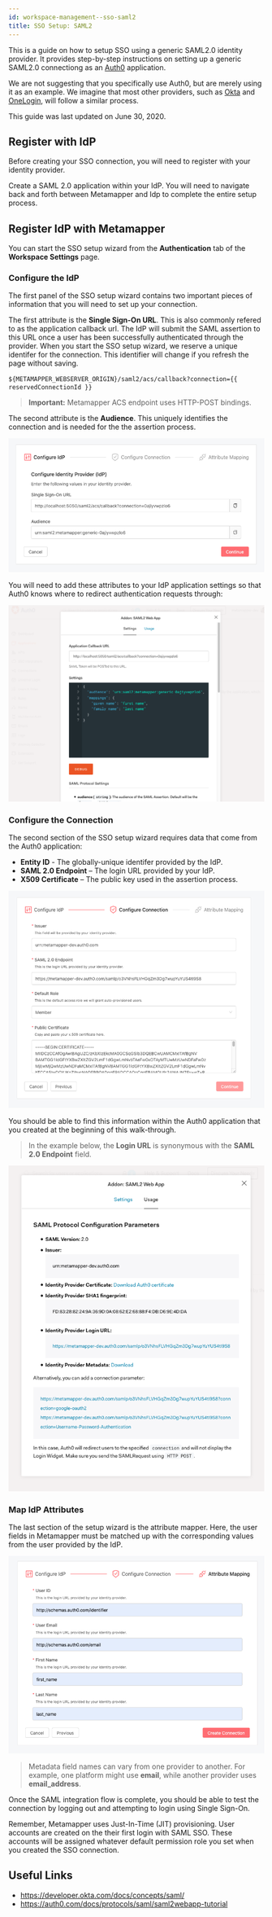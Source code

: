 ```yaml
---
id: workspace-management--sso-saml2
title: SSO Setup: SAML2
---
```


This is a guide on how to setup SSO using a generic SAML2.0 identity provider. It provides step-by-step instructions on setting up a generic SAML2.0 connectiong as an [Auth0](https://www.auth0.com) application.

We are not suggesting that you specifically use Auth0, but are merely using it as an example. We imagine that most other providers, such as [Okta](https://www.okta.com/) and [OneLogin](https://www.onelogin.com/), will follow a similar process.

This guide was last updated on June 30, 2020.

## Register with IdP

Before creating your SSO connection, you will need to register with your identity provider.

Create a SAML 2.0 application within your IdP. You will need to navigate back and forth between Metamapper and Idp to complete the entire setup process.

## Register IdP with Metamapper

You can start the SSO setup wizard from the **Authentication** tab of the **Workspace Settings** page.

### Configure the IdP

The first panel of the SSO setup wizard contains two important pieces of information that you will need to set up your connection.

The first attribute is the **Single Sign-On URL**. This is also commonly refered to as the application callback url. The IdP will submit the SAML assertion to this URL once a user has been successfully authenticated through the provider. When you start the SSO setup wizard, we reserve a unique identifer for the connection. This identifier will change if you refresh the page without saving.

```
${METAMAPPER_WEBSERVER_ORIGIN}/saml2/acs/callback?connection={{ reservedConnectionId }}
```

> **Important:** Metamapper ACS endpoint uses HTTP-POST bindings.

The second attribute is the **Audience**. This uniquely identifies the connection and is needed for the the assertion process.

![saml2-configure-idp](/img/guides/saml2-configure-idp.png)

You will need to add these attributes to your IdP application settings so that Auth0 knows where to redirect authentication requests through:

![saml2-auth0-settings](/img/guides/saml2-auth0-assertions.png)

### Configure the Connection

The second section of the SSO setup wizard requires data that come from the Auth0 application:

* **Entity ID** - The globally-unique identifer provided by the IdP.
* **SAML 2.0 Endpoint** – The login URL provided by your IdP.
* **X509 Certificate** – The public key used in the assertion process.

![saml2-configure-connection](/img/guides/saml2-configure-connection.png)

You should be able to find this information within the Auth0 application that you created at the beginning of this walk-through.

> In the example below, the **Login URL** is synonymous with the **SAML 2.0 Endpoint** field.

![saml2-auth0-settings](/img/guides/saml2-auth0-settings.png)

### Map IdP Attributes

The last section of the setup wizard is the attribute mapper. Here, the user fields in Metamapper must be matched up with the corresponding values from the user provided by the IdP.

![saml2-attribute-mapping](/img/guides/saml2-attribute-mapping.png)

> Metadata field names can vary from one provider to another. For example, one platform might use **email**, while another provider uses **email_address**.

Once the SAML integration flow is complete, you should be able to test the connection by logging out and attempting to login using Single Sign-On.

Remember, Metamapper uses Just-In-Time (JIT) provisioning. User accounts are created on the their first login with SAML SSO. These accounts will be assigned whatever default permission role you set when you created the SSO connection.

## Useful Links

- https://developer.okta.com/docs/concepts/saml/
- https://auth0.com/docs/protocols/saml/saml2webapp-tutorial

